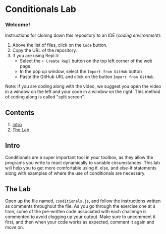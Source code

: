 # Conditionals Lab

### Welcome! 

Instructions for cloning down this repository to an IDE (_coding environment_):
  1. Above the list of files, click on the `Code` button.
  2. Copy the URL of the repository.
  3. If you are using Repl.it:
      * Select the `+ Create Repl` button on the top left corner of the web page.
      * In the pop up window, select the `Import from GitHub` button
      * Paste the GitHub URL and click on the button `Import from GitHub`.

Note: If you are coding along with the video, we suggest you open the video in a window on the left and your code in a window on the right. This method of coding along is called "split screen".

## Contents

1. [Intro](#intro)
2. [The Lab](#the-lab)

## Intro

Conditionals are a super important tool in your toolbox, as they allow the programs you write to react dynamically to variable circumstances. This lab will help you to get more comfortable using if, else, and else-if statements along with examples of where the use of conditionals are necessary. 

## The Lab 

Open up the file named, `conditionals.js`, and follow the instructions written as comments throughout the file. As you go through the exercise one at a time, some of the pre-written code associated with each challenge is commented to avoid clogging up your output. Make sure to uncomment it first, and then when your code works as expected, comment it again and move on. 
